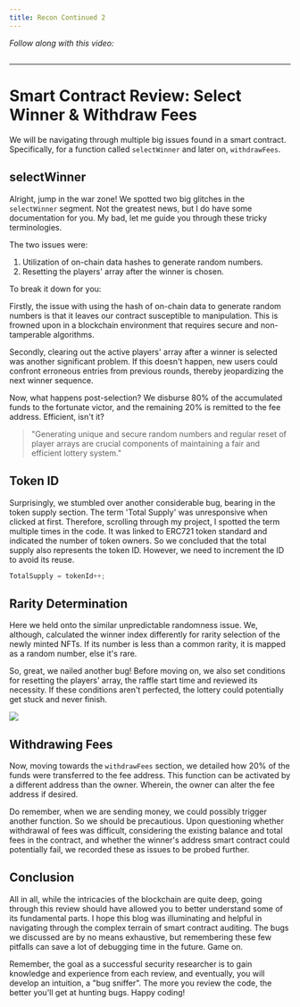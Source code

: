 ```yaml
---
title: Recon Continued 2
---
```


_Follow along with this video:_

## 

---

# Smart Contract Review: Select Winner & Withdraw Fees

We will be navigating through multiple big issues found in a smart contract. Specifically, for a function called `selectWinner` and later on, `withdrawFees`.

## selectWinner

Alright, jump in the war zone! We spotted two big glitches in the `selectWinner` segment. Not the greatest news, but I do have some documentation for you. My bad, let me guide you through these tricky terminologies.

The two issues were:

1. Utilization of on-chain data hashes to generate random numbers.
2. Resetting the players' array after the winner is chosen.

To break it down for you:

Firstly, the issue with using the hash of on-chain data to generate random numbers is that it leaves our contract susceptible to manipulation. This is frowned upon in a blockchain environment that requires secure and non-tamperable algorithms.

Secondly, clearing out the active players' array after a winner is selected was another significant problem. If this doesn't happen, new users could confront erroneous entries from previous rounds, thereby jeopardizing the next winner sequence.

Now, what happens post-selection? We disburse 80% of the accumulated funds to the fortunate victor, and the remaining 20% is remitted to the fee address. Efficient, isn't it?

> "Generating unique and secure random numbers and regular reset of player arrays are crucial components of maintaining a fair and efficient lottery system."

## Token ID

Surprisingly, we stumbled over another considerable bug, bearing in the token supply section. The term 'Total Supply' was unresponsive when clicked at first. Therefore, scrolling through my project, I spotted the term multiple times in the code. It was linked to ERC721 token standard and indicated the number of token owners. So we concluded that the total supply also represents the token ID. However, we need to increment the ID to avoid its reuse.

```js
TotalSupply = tokenId++;
```

## Rarity Determination

Here we held onto the similar unpredictable randomness issue. We, although, calculated the winner index differently for rarity selection of the newly minted NFTs. If its number is less than a common rarity, it is mapped as a random number, else it's rare.

So, great, we nailed another bug! Before moving on, we also set conditions for resetting the players' array, the raffle start time and reviewed its necessity. If these conditions aren't perfected, the lottery could potentially get stuck and never finish.

![](https://cdn.videotap.com/7ck6k0hpIuydiM6GKGAa-460.86.png)

## Withdrawing Fees

Now, moving towards the `withdrawFees` section, we detailed how 20% of the funds were transferred to the fee address. This function can be activated by a different address than the owner. Wherein, the owner can alter the fee address if desired.

Do remember, when we are sending money, we could possibly trigger another function. So we should be precautious. Upon questioning whether withdrawal of fees was difficult, considering the existing balance and total fees in the contract, and whether the winner's address smart contract could potentially fail, we recorded these as issues to be probed further.

## Conclusion

All in all, while the intricacies of the blockchain are quite deep, going through this review should have allowed you to better understand some of its fundamental parts. I hope this blog was illuminating and helpful in navigating through the complex terrain of smart contract auditing. The bugs we discussed are by no means exhaustive, but remembering these few pitfalls can save a lot of debugging time in the future. Game on.

Remember, the goal as a successful security researcher is to gain knowledge and experience from each review, and eventually, you will develop an intuition, a "bug sniffer". The more you review the code, the better you'll get at hunting bugs. Happy coding!
